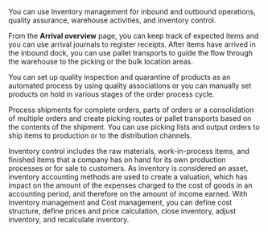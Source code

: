 


You can use Inventory management for inbound and outbound operations, quality assurance, warehouse activities, and inventory control.

From the **Arrival overview** page, you can keep track of expected items and you can use arrival journals to register receipts. 
After items have arrived in the inbound dock, you can use pallet transports to guide the flow through the warehouse to the picking 
or the bulk location areas.

You can set up quality inspection and quarantine of products as an automated process by using quality associations or you can manually 
set products on hold in various stages of the order process cycle.

Process shipments for complete orders, parts of orders or a consolidation of multiple orders and create picking routes or pallet 
transports based on the contents of the shipment. You can use picking lists and output orders to ship items to production or to the 
distribution channels.

Inventory control includes the raw materials, work-in-process items, and finished items that a company has on hand for its own 
production processes or for sale to customers. As inventory is considered an asset, inventory accounting methods are used to create a 
valuation, which has impact on the amount of the expenses charged to the cost of goods in an accounting period, and therefore on the 
amount of income earned. With Inventory management and Cost management, you can define cost structure, define prices and price 
calculation, close inventory, adjust inventory, and recalculate inventory.
